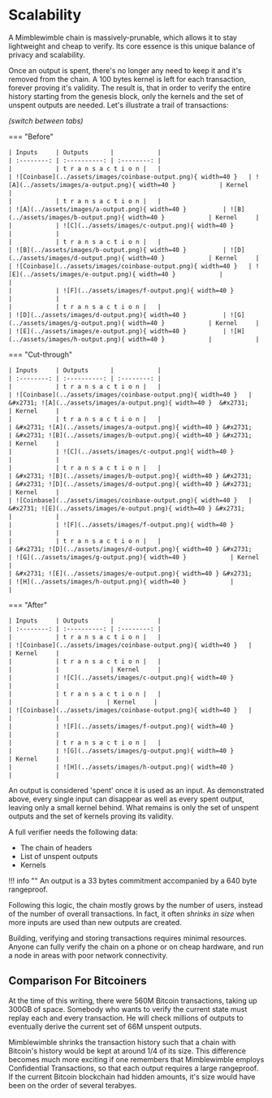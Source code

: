 # Scalability

A Mimblewimble chain is massively-prunable, which allows it to stay lightweight and cheap to verify. Its core essence is this unique balance of privacy and scalability.

Once an output is spent, there's no longer any need to keep it and it's removed from the chain. A 100 bytes kernel is left for each transaction, forever proving it's validity. The result is, that in order to verify the entire history starting from the genesis block, only the kernels and the set of unspent outputs are needed. Let's illustrate a trail of transactions:

*(switch between tabs)*

=== "Before"

    | Inputs     | Outputs      |            |
    | :--------: | :----------: | :--------: |
    |            | t r a n s a c t i o n |   |
    | ![Coinbase](../assets/images/coinbase-output.png){ width=40 }   | ![A](../assets/images/a-output.png){ width=40 }            | Kernel     |
    |            | t r a n s a c t i o n |   |
    | ![A](../assets/images/a-output.png){ width=40 }          | ![B](../assets/images/b-output.png){ width=40 }            | Kernel     |
    |            | ![C](../assets/images/c-output.png){ width=40 }            |            |
    |            | t r a n s a c t i o n |   |
    | ![B](../assets/images/b-output.png){ width=40 }          | ![D](../assets/images/d-output.png){ width=40 }            | Kernel     |
    | ![Coinbase](../assets/images/coinbase-output.png){ width=40 }   | ![E](../assets/images/e-output.png){ width=40 }            |            |
    |            | ![F](../assets/images/f-output.png){ width=40 }            |            |
    |            | t r a n s a c t i o n |   |
    | ![D](../assets/images/d-output.png){ width=40 }          | ![G](../assets/images/g-output.png){ width=40 }            | Kernel     |
    | ![E](../assets/images/e-output.png){ width=40 }          | ![H](../assets/images/h-output.png){ width=40 }            |            |

=== "Cut-through"

    | Inputs     | Outputs      |            |
    | :--------: | :----------: | :--------: |
    |            | t r a n s a c t i o n |   |
    | ![Coinbase](../assets/images/coinbase-output.png){ width=40 }   | &#x2731; ![A](../assets/images/a-output.png){ width=40 }  &#x2731;          | Kernel     |
    |            | t r a n s a c t i o n |   |
    | &#x2731; ![A](../assets/images/a-output.png){ width=40 } &#x2731;         | &#x2731; ![B](../assets/images/b-output.png){ width=40 } &#x2731;           | Kernel     |
    |            | ![C](../assets/images/c-output.png){ width=40 }            |            |
    |            | t r a n s a c t i o n |   |
    | &#x2731; ![B](../assets/images/b-output.png){ width=40 } &#x2731;         | &#x2731; ![D](../assets/images/d-output.png){ width=40 } &#x2731;           | Kernel     |
    | ![Coinbase](../assets/images/coinbase-output.png){ width=40 }   | &#x2731; ![E](../assets/images/e-output.png){ width=40 } &#x2731;           |            |
    |            | ![F](../assets/images/f-output.png){ width=40 }            |            |
    |            | t r a n s a c t i o n |   |
    | &#x2731; ![D](../assets/images/d-output.png){ width=40 } &#x2731;         | ![G](../assets/images/g-output.png){ width=40 }            | Kernel     |
    | &#x2731; ![E](../assets/images/e-output.png){ width=40 } &#x2731;         | ![H](../assets/images/h-output.png){ width=40 }            |            |

=== "After"

    | Inputs     | Outputs      |            |
    | :--------: | :----------: | :--------: |
    |            | t r a n s a c t i o n |   |
    | ![Coinbase](../assets/images/coinbase-output.png){ width=40 }   |             | Kernel     |
    |            | t r a n s a c t i o n |   |
    |            |              | Kernel     |
    |            | ![C](../assets/images/c-output.png){ width=40 }            |            |
    |            | t r a n s a c t i o n |   |
    |            |             | Kernel     |
    | ![Coinbase](../assets/images/coinbase-output.png){ width=40 }   |              |            |
    |            | ![F](../assets/images/f-output.png){ width=40 }            |            |
    |            | t r a n s a c t i o n |   |
    |            | ![G](../assets/images/g-output.png){ width=40 }            | Kernel     |
    |            | ![H](../assets/images/h-output.png){ width=40 }            |            |

An output is considered 'spent' once it is used as an input. As demonstrated above, every single input can disappear as well as every spent output, leaving only a small kernel behind. What remains is only the set of unspent outputs and the set of kernels proving its validity.

A full verifier needs the following data:

* The chain of headers
* List of unspent outputs
* Kernels

!!! info ""
    An output is a 33 bytes commitment accompanied by a 640 byte rangeproof.

Following this logic, the chain mostly grows by the number of users, instead of the number of overall transactions. In fact, it often *shrinks in size* when more inputs are used than new outputs are created.

Building, verifying and storing transactions requires minimal resources. Anyone can fully verify the chain on a phone or on cheap hardware, and run a node in areas with poor network connectivity.

## Comparison For Bitcoiners

At the time of this writing, there were 560M Bitcoin transactions, taking up 300GB of space. Somebody who wants to verify the current state must replay each and every transaction. He will check millions of outputs to eventually derive the current set of 66M unspent outputs.

Mimblewimble shrinks the transaction history such that a chain with Bitcoin's history would be kept at around 1/4 of its size. This difference becomes much more exciting if one remembers that Mimblewimble employs Confidential Transactions, so that each output requires a large rangeproof. If the current Bitcoin blockchain had hidden amounts, it's size would have been on the order of several terabyes.
